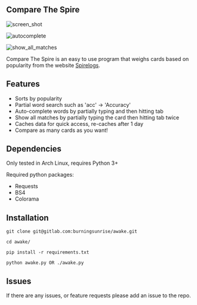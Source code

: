 Compare The Spire
---
![screen_shot](/uploads/50110f05ae242e9296b24078fabf9ec2/screen_shot.png)

![autocomplete](/uploads/85f6142932285cb81b2ee8f0e916e58f/autocomplete.gif)

![show_all_matches](/uploads/076c58c4dd42a570faeffbe05d772f3c/show_all_matches.gif)

Compare The Spire is an easy to use program that weighs cards based on popularity from the website [Spirelogs](https://spirelogs.com).

## Features

* Sorts by popularity
* Partial word search such as 'acc' -> 'Accuracy'
* Auto-complete words by partially typing and then hitting tab
* Show all matches by partially typing the card then hitting tab twice
* Caches data for quick access, re-caches after 1 day
* Compare as many cards as you want!

## Dependencies

Only tested in Arch Linux, requires Python 3+

Required python packages:
* Requests
* BS4
* Colorama

## Installation

`git clone git@gitlab.com:burningsunrise/awake.git`

`cd awake/`

`pip install -r requirements.txt`

`python awake.py OR ./awake.py`

## Issues

If there are any issues, or feature requests please add an issue to the repo.